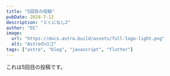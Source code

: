 ```yaml
---
title: "5回目の投稿"
pubDate: 2024-7-12
description: "とくになし2"
author: "DI"
image:
  url: "https://docs.astro.build/assets/full-logo-light.png"
  alt: "Astroのロゴ"
tags: ["astro", "blog", "javascript", "flutter"]
---
```


これは5回目の投稿です。